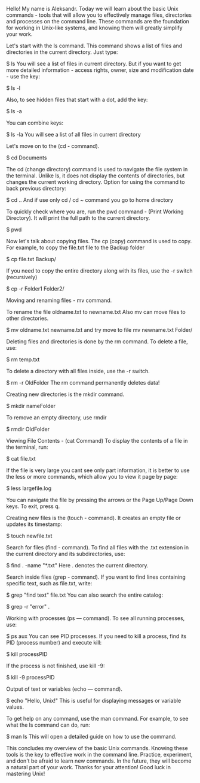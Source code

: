 Hello! My name is Aleksandr. 
Today we will learn about the basic Unix commands - tools that will allow you to effectively manage files, 
directories and processes on the command line. These commands are the foundation for working in Unix-like systems, 
and knowing them will greatly simplify your work.

Let's start with the ls command.
This command shows a list of files and directories in the current directory.
Just type:

$ ls
You will see a list of files in current directory. 
But if you want to get more detailed information - access rights, owner, size and modification date - use the key:

$ ls -l

Also, to see hidden files that start with a dot, add the key: 

$ ls -a

You can combine keys:

$ ls -la
You will see a list of  all files in current directory

Let's move on to the (cd - command).

$ cd Documents

The cd (change directory) command is used to navigate the file system in the terminal. 
Unlike ls, it does not display the contents of directories, but changes the current working directory.
Option for using the command to back previous directory:

$ cd ..
And if use only cd / cd ~ command you go to home directory

To quickly check where you are, run the pwd command - (Print Working Directory). It will print the full path to the current directory.

$ pwd

Now let's talk about copying files. The cp (copy) command is used to copy. 
For example, to copy the file.txt file to the Backup folder

$ cp file.txt Backup/

If you need to copy the entire directory along with its files, use the -r switch (recursively)

$ cp -r Folder1 Folder2/

Moving and renaming files - mv command.

To rename the file oldname.txt to newname.txt
Also mv can move files to other directories.

$ mv oldname.txt newname.txt
and try move to file
mv newname.txt Folder/

Deleting files and directories is done by the rm command. To delete a file, use:

$ rm temp.txt

To delete a directory with all files inside, use the -r switch.

$ rm -r OldFolder
The rm command permanently deletes data!

Creating new directories is the mkdir command.

$ mkdir nameFolder

To remove an empty directory, use rmdir

$ rmdir OldFolder

Viewing File Contents - (cat Command)
To display the contents of a file in the terminal, run:

$ cat file.txt

If the file is very large you cant see only part information, 
it is better to use the less or more commands, which allow you to view it page by page:

$ less largefile.log

You can navigate the file by pressing the arrows or the Page Up/Page Down keys. To exit, press q.

Creating new files is the (touch - command).
It creates an empty file or updates its timestamp:

$ touch newfile.txt

Search for files (find - command).
To find all files with the .txt extension in the current directory and its subdirectories, use:

$ find . -name "*.txt"
Here . denotes the current directory.

Search inside files (grep - command).
If you want to find lines containing specific text, such as file.txt, write:

$ grep "find text" file.txt
You can also search the entire catalog:

$ grep -r "error" .

Working with processes  (ps — command).
To see all running processes, use:

$ ps aux
You can see PID processes.
If you need to kill a process, find its PID (process number) and execute kill:

$ kill processPID

If the process is not finished, use kill -9:

$ kill  -9 processPID

Output of text or variables (echo — command).

$ echo "Hello, Unix!"
This is useful for displaying messages or variable values.

To get help on any command, use the man command. For example, to see what the ls command can do, run:

$ man ls
This will open a detailed guide on how to use the command.

This concludes my overview of the basic Unix commands. 
Knowing these tools is the key to effective work in the command line. 
Practice, experiment, and don't be afraid to learn new commands. 
In the future, they will become a natural part of your work. 
Thanks for your attention! Good luck in mastering Unix!
